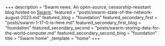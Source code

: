 +++
description = 'Swarm news. An open-source, censorship-resistant blog hosted on [Swarm](https://www.ethswarm.org/ "Swarm").'
featured = "posts/swarm-state-of-the-network-august-2023.md"
featured_blog = "foundation"
featured_secondary_first = "posts/swarm-1-17-0-is-here.md"
featured_secondary_first_blog = "foundation"
featured_secondary_second = "posts/swarm-storing-data-for-the-world-computer.md"
featured_secondary_second_blog = "foundation"
title = "Swarm home"
_template = "home"
+++

